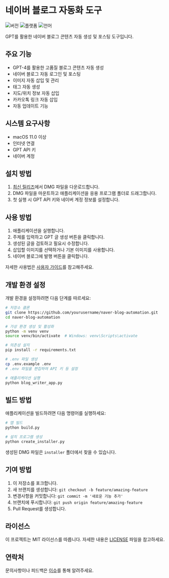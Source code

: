 # 네이버 블로그 자동화 도구

![버전](https://img.shields.io/badge/버전-1.0.0-blue)
![플랫폼](https://img.shields.io/badge/플랫폼-macOS-lightgrey)
![언어](https://img.shields.io/badge/언어-Python-green)

GPT를 활용한 네이버 블로그 콘텐츠 자동 생성 및 포스팅 도구입니다.

## 주요 기능

- GPT-4를 활용한 고품질 블로그 콘텐츠 자동 생성
- 네이버 블로그 자동 로그인 및 포스팅
- 이미지 자동 삽입 및 관리
- 태그 자동 생성
- 지도/위치 정보 자동 삽입
- 카카오톡 링크 자동 삽입
- 자동 업데이트 기능

## 시스템 요구사항

- macOS 11.0 이상
- 인터넷 연결
- GPT API 키
- 네이버 계정

## 설치 방법

1. [최신 릴리즈](https://github.com/yourusername/naver-blog-automation/releases/latest)에서 DMG 파일을 다운로드합니다.
2. DMG 파일을 마운트하고 애플리케이션을 응용 프로그램 폴더로 드래그합니다.
3. 첫 실행 시 GPT API 키와 네이버 계정 정보를 설정합니다.

## 사용 방법

1. 애플리케이션을 실행합니다.
2. 주제를 입력하고 GPT 글 생성 버튼을 클릭합니다.
3. 생성된 글을 검토하고 필요시 수정합니다.
4. 삽입할 이미지를 선택하거나 기본 이미지를 사용합니다.
5. 네이버 블로그에 발행 버튼을 클릭합니다.

자세한 사용법은 [사용자 가이드](https://github.com/yourusername/naver-blog-automation/wiki)를 참고해주세요.

## 개발 환경 설정

개발 환경을 설정하려면 다음 단계를 따르세요:

```bash
# 저장소 클론
git clone https://github.com/yourusername/naver-blog-automation.git
cd naver-blog-automation

# 가상 환경 생성 및 활성화
python -m venv venv
source venv/bin/activate  # Windows: venv\Scripts\activate

# 의존성 설치
pip install -r requirements.txt

# .env 파일 생성
cp .env.example .env
# .env 파일을 편집하여 API 키 등 설정

# 애플리케이션 실행
python blog_writer_app.py
```

## 빌드 방법

애플리케이션을 빌드하려면 다음 명령어를 실행하세요:

```bash
# 앱 빌드
python build.py

# 설치 프로그램 생성
python create_installer.py
```

생성된 DMG 파일은 `installer` 폴더에서 찾을 수 있습니다.

## 기여 방법

1. 이 저장소를 포크합니다.
2. 새 브랜치를 생성합니다: `git checkout -b feature/amazing-feature`
3. 변경사항을 커밋합니다: `git commit -m '새로운 기능 추가'`
4. 브랜치에 푸시합니다: `git push origin feature/amazing-feature`
5. Pull Request를 생성합니다.

## 라이선스

이 프로젝트는 MIT 라이선스를 따릅니다. 자세한 내용은 [LICENSE](LICENSE) 파일을 참고하세요.

## 연락처

문의사항이나 피드백은 [이슈](https://github.com/yourusername/naver-blog-automation/issues)를 통해 알려주세요. 